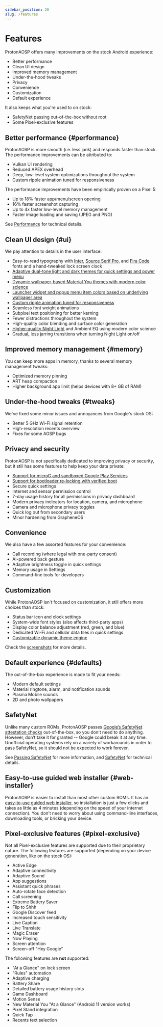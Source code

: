 ```yaml
---
sidebar_position: 20
slug: /features
---
```


# Features

ProtonAOSP offers many improvements on the stock Android experience:

- Better performance
- Clean UI design
- Improved memory management
- Under-the-hood tweaks
- Privacy
- Convenience
- Customization
- Default experience

It also keeps what you're used to on stock:

- SafetyNet passing out-of-the-box without root
- Some Pixel-exclusive features

## Better performance {#performance}

ProtonAOSP is more smooth (i.e. less jank) and responds faster than stock. The performance improvements can be attributed to:

- Vulkan UI rendering
- Reduced APEX overhead
- Deep, low-level system optimizations throughout the system
- Custom ripple animation tuned for responsiveness

The performance improvements have been empirically proven on a Pixel 5:

- Up to 18% faster app/menu/screen opening
- 16% faster screenshot capturing
- Up to 4x faster low-level memory management
- Faster image loading and saving (JPEG and PNG)

See [Performance](../developers/details/performance.md) for technical details.

## Clean UI design {#ui}

We pay attention to details in the user interface:

- Easy-to-read typography with [Inter](https://rsms.me/inter/), [Source Serif Pro](https://github.com/adobe-fonts/source-serif), and [Fira Code](https://github.com/tonsky/FiraCode) fonts and a hand-tweaked lock screen clock
- [Adaptive dual-tone light and dark themes for quick settings and power menu](screenshots.mdx#system-ui-elements)
- [Dynamic wallpaper-based Material You themes with modern color science](../advanced/theming.md)
- [Launcher widget and popup menu item colors based on underlying wallpaper area](https://twitter.com/kdrag0n/status/1445961943856992258)
- [Custom ripple animation tuned for responsiveness](https://twitter.com/kdrag0n/status/1445806323535269893)
- Seamless font weight animations
- Subpixel text positioning for better kerning
- Fewer distractions throughout the system
- High-quality color blending and surface color generation
- [Higher-quality Night Light](screenshots.mdx#night-light-improvements) and Ambient EQ using modern color science
- Gradual, less jarring transitions when turning Night Light on/off

## Improved memory management {#memory}

You can keep more apps in memory, thanks to several memory management tweaks:

- Optimized memory pinning
- ART heap compaction
- Higher background app limit (helps devices with 8+ GB of RAM)

## Under-the-hood tweaks {#tweaks}

We've fixed some minor issues and annoyances from Google's stock OS:

- Better 5 GHz Wi-Fi signal retention
- High-resolution recents overview
- Fixes for some AOSP bugs

## Privacy and security

ProtonAOSP is not specifically dedicated to improving privacy or security, but it still has some features to help keep your data private:

- [Support for microG and sandboxed Google Play Services](../advanced/google-services.md)
- [Support for bootloader re-locking with verified boot](../advanced/verified-boot.md)
- Secure quick settings
- Internet and sensor permission control
- 7-day usage history for all permissions in privacy dashboard
- Modern privacy indicators for location, camera, and microphone
- Camera and microphone privacy toggles
- Quick log out from secondary users
- Minor hardening from GrapheneOS

## Convenience

We also have a few assorted features for your convenience:

- Call recording (where legal with one-party consent)
- AI-powered back gesture
- Adaptive brightness toggle in quick settings
- Memory usage in Settings
- Command-line tools for developers

## Customization

While ProtonAOSP isn't focused on customization, it still offers more choices than stock:

- Status bar icon and clock settings
- System-wide font styles (also affects third-party apps)
- Display color balance adjustment (red, green, and blue)
- Dedicated Wi-Fi and cellular data tiles in quick settings
- [Customizable dynamic theme engine](../advanced/theming.md)

Check the [screenshots](screenshots.mdx#customization) for more details.

## Default experience {#defaults}

The out-of-the-box experience is made to fit your needs:

- Modern default settings
- Material ringtone, alarm, and notification sounds
- Plasma Mobile sounds
- 2D and photo wallpapers

## SafetyNet

Unlike many custom ROMs, ProtonAOSP passes [Google’s SafetyNet attestation checks](https://developer.android.com/training/safetynet/attestation) out-of-the-box, so you don't need to do anything. However, don’t take it for granted -- Google could break it at any time. Unofficial operating systems rely on a variety of workarounds in order to pass SafetyNet, so it should not be expected to work forever.

See [Passing SafetyNet](../advanced/safetynet.md) for more information, and [SafetyNet](../developers/details/safetynet.md) for technical details.

## Easy-to-use guided web installer {#web-installer}

ProtonAOSP is easier to install than most other custom ROMs. It has an [easy-to-use guided web installer](getting-started/install/web.mdx), so installation is just a few clicks and takes as little as 4 minutes (depending on the speed of your internet connection). You don't need to worry about using command-line interfaces, downloading tools, or bricking your device.

## Pixel-exclusive features {#pixel-exclusive}

Not all Pixel-exclusive features are supported due to their proprietary nature. The following features are supported (depending on your device generation, like on the stock OS):

- Active Edge
- Adaptive connectivity
- Adaptive Sound
- App suggestions
- Assistant quick phrases
- Auto-rotate face detection
- Call screening
- Extreme Battery Saver
- Flip to Shhh
- Google Discover feed
- Increased touch sensitivity
- Live Caption
- Live Translate
- Magic Eraser
- Now Playing
- Screen attention
- Screen-off "Hey Google"

The following features are **not** supported:

- "At a Glance" on lock screen
- "Rules" automation
- Adaptive charging
- Battery Share
- Detailed battery usage history slots
- Game Dashboard
- Motion Sense
- New Material You "At a Glance" (Android 11 version works)
- Pixel Stand integration
- Quick Tap
- Recents text selection
